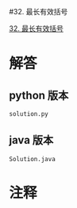 #32. 最长有效括号

[32. 最长有效括号](https://leetcode.cn/problems/longest-valid-parentheses?envType=featured-list&envId=2cktkvj?envType=featured-list&envId=2cktkvj)
                 
# 解答
                 
## python 版本

````include python
solution.py
````


## java 版本



````include java
Solution.java
````
                 

# 注释